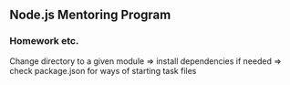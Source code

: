 ## Node.js Mentoring Program
### Homework etc.

Change directory to a given module => install dependencies if needed => check package.json for ways of starting task files